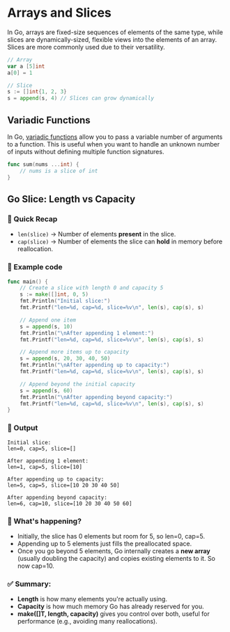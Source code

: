 # Arrays and Slices
In Go, arrays are fixed-size sequences of elements of the same type, while slices are dynamically-sized, flexible views into the elements of an array. Slices are more commonly used due to their versatility.

```go
// Array
var a [5]int
a[0] = 1

// Slice
s := []int{1, 2, 3}
s = append(s, 4) // Slices can grow dynamically
```

## Variadic Functions

In Go, [variadic functions](https://gobyexample.com/variadic-functions) allow you to pass a variable number of arguments to a function. This is useful when you want to handle an unknown number of inputs without defining multiple function signatures.

```go
func sum(nums ...int) {
    // nums is a slice of int
}
```

## Go Slice: Length vs Capacity

### 📌 Quick Recap

- `len(slice)` → Number of elements **present** in the slice.
- `cap(slice)` → Number of elements the slice can **hold** in memory before reallocation.


### 🧪 Example code

```go
func main() {
	// Create a slice with length 0 and capacity 5
	s := make([]int, 0, 5)
	fmt.Println("Initial slice:")
	fmt.Printf("len=%d, cap=%d, slice=%v\n", len(s), cap(s), s)

	// Append one item
	s = append(s, 10)
	fmt.Println("\nAfter appending 1 element:")
	fmt.Printf("len=%d, cap=%d, slice=%v\n", len(s), cap(s), s)

	// Append more items up to capacity
	s = append(s, 20, 30, 40, 50)
	fmt.Println("\nAfter appending up to capacity:")
	fmt.Printf("len=%d, cap=%d, slice=%v\n", len(s), cap(s), s)

	// Append beyond the initial capacity
	s = append(s, 60)
	fmt.Println("\nAfter appending beyond capacity:")
	fmt.Printf("len=%d, cap=%d, slice=%v\n", len(s), cap(s), s)
}
```

### 🧪 Output

```
Initial slice:
len=0, cap=5, slice=[]

After appending 1 element:
len=1, cap=5, slice=[10]

After appending up to capacity:
len=5, cap=5, slice=[10 20 30 40 50]

After appending beyond capacity:
len=6, cap=10, slice=[10 20 30 40 50 60]
```

### 🧠 What's happening?
- Initially, the slice has 0 elements but room for 5, so len=0, cap=5.
- Appending up to 5 elements just fills the preallocated space.
- Once you go beyond 5 elements, Go internally creates a **new array** (usually doubling the capacity) and copies existing elements to it. So now cap=10.

### ✅ Summary:
- **Length** is how many elements you're actually using.
- **Capacity** is how much memory Go has already reserved for you.
- **make([]T, length, capacity)** gives you control over both, useful for performance (e.g., avoiding many reallocations).

